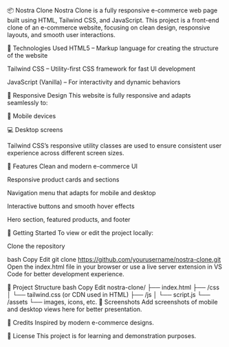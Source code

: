 📦 Nostra Clone
Nostra Clone is a fully responsive e-commerce web page built using HTML, Tailwind CSS, and JavaScript. This project is a front-end clone of an e-commerce website, focusing on clean design, responsive layouts, and smooth user interactions.

🔧 Technologies Used
HTML5 – Markup language for creating the structure of the website

Tailwind CSS – Utility-first CSS framework for fast UI development

JavaScript (Vanilla) – For interactivity and dynamic behaviors

📱 Responsive Design
This website is fully responsive and adapts seamlessly to:

📱 Mobile devices

💻 Desktop screens

Tailwind CSS’s responsive utility classes are used to ensure consistent user experience across different screen sizes.

🛒 Features
Clean and modern e-commerce UI

Responsive product cards and sections

Navigation menu that adapts for mobile and desktop

Interactive buttons and smooth hover effects

Hero section, featured products, and footer

🚀 Getting Started
To view or edit the project locally:

Clone the repository

bash
Copy
Edit
git clone https://github.com/yourusername/nostra-clone.git
Open the index.html file in your browser or use a live server extension in VS Code for better development experience.

📂 Project Structure
bash
Copy
Edit
nostra-clone/
├── index.html
├── /css
│   └── tailwind.css (or CDN used in HTML)
├── /js
│   └── script.js
└── /assets
    └── images, icons, etc.
📸 Screenshots
Add screenshots of mobile and desktop views here for better presentation.

🙌 Credits
Inspired by modern e-commerce designs.

📃 License
This project is for learning and demonstration purposes.

